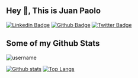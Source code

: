 ## Hey 👋, This is Juan Paolo
[![Linkedin Badge](https://img.shields.io/badge/-jpdcdeveloper-0072b1?style=flat&logo=Linkedin&logoColor=white&link=https://www.linkedin.com/in/jpdcdeveloper/)](https://www.linkedin.com/in/jpdcdeveloper/) [![Github Badge](https://img.shields.io/badge/-jpdc_developer-grey?style=flat&logo=github&logoColor=white&link=https://github.com/jpdc-developer/)](https://www.github.com/jpdc-developer/) [![Twitter Badge](https://img.shields.io/badge/-pao_grammar-00acee?style=flat&logo=twitter&logoColor=white&link=https://twitter.com/pao_grammar/)](https://www.twitter.com/pao_grammar/)

<!-- [![Portfolio Badge](https://img.shields.io/badge/portfolio-web-blue?style=flat&link=portfolio/)](https://jpdc-developer.github.io/) -->
<!-- <p align='left'>Hello</p><p align='left'> You can view my resume <a href='cv link ' target=_blank><u>here</u>.</a></p> -->
## Some of my Github Stats
<p align=left> <img src=https://komarev.com/ghpvc/?username=jpdc-developer alt=username /> </p>

[![Github stats](https://github-readme-stats.vercel.app/api?username=jpdc-developer&show_icons=true&include_all_commits=true)](https://github.com/jpdc-developer/github-readme-stats)
[![Top Langs](https://github-readme-stats.vercel.app/api/top-langs/?username=jpdc-developer&layout=compact)](https://github.com/jpdc-developer/github-readme-stats)


<!--
**jpdc-developer/jpdc-developer** is a ✨ _special_ ✨ repository because its `README.md` (this file) appears on your GitHub profile.

Here are some ideas to get you started:

- 🔭 I’m currently working on ...
- 🌱 I’m currently learning ...
- 👯 I’m looking to collaborate on ...
- 🤔 I’m looking for help with ...
- 💬 Ask me about ...
- 📫 How to reach me: ...
- 😄 Pronouns: ...
- ⚡ Fun fact: ...
-->
